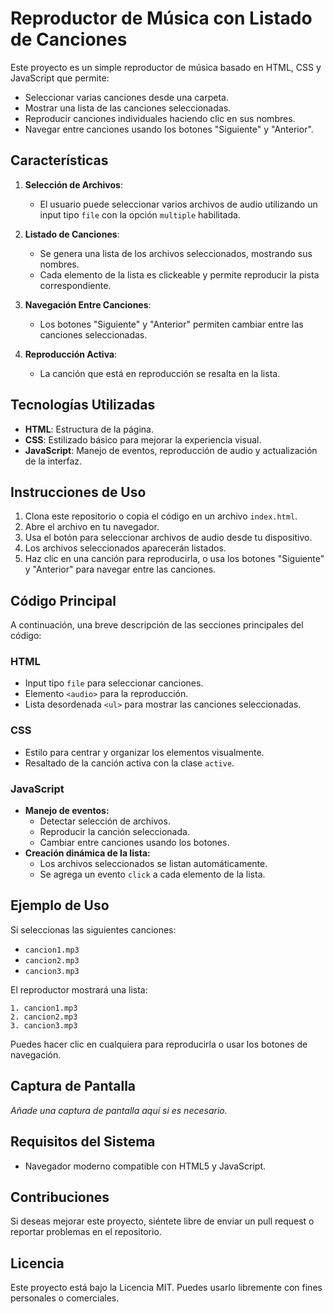 # Reproductor de Música con Listado de Canciones

Este proyecto es un simple reproductor de música basado en HTML, CSS y JavaScript que permite:
- Seleccionar varias canciones desde una carpeta.
- Mostrar una lista de las canciones seleccionadas.
- Reproducir canciones individuales haciendo clic en sus nombres.
- Navegar entre canciones usando los botones "Siguiente" y "Anterior".

## Características
1. **Selección de Archivos**:
   - El usuario puede seleccionar varios archivos de audio utilizando un input tipo `file` con la opción `multiple` habilitada.

2. **Listado de Canciones**:
   - Se genera una lista de los archivos seleccionados, mostrando sus nombres.
   - Cada elemento de la lista es clickeable y permite reproducir la pista correspondiente.

3. **Navegación Entre Canciones**:
   - Los botones "Siguiente" y "Anterior" permiten cambiar entre las canciones seleccionadas.

4. **Reproducción Activa**:
   - La canción que está en reproducción se resalta en la lista.

## Tecnologías Utilizadas
- **HTML**: Estructura de la página.
- **CSS**: Estilizado básico para mejorar la experiencia visual.
- **JavaScript**: Manejo de eventos, reproducción de audio y actualización de la interfaz.

## Instrucciones de Uso
1. Clona este repositorio o copia el código en un archivo `index.html`.
2. Abre el archivo en tu navegador.
3. Usa el botón para seleccionar archivos de audio desde tu dispositivo.
4. Los archivos seleccionados aparecerán listados.
5. Haz clic en una canción para reproducirla, o usa los botones "Siguiente" y "Anterior" para navegar entre las canciones.

## Código Principal
A continuación, una breve descripción de las secciones principales del código:

### HTML
- Input tipo `file` para seleccionar canciones.
- Elemento `<audio>` para la reproducción.
- Lista desordenada `<ul>` para mostrar las canciones seleccionadas.

### CSS
- Estilo para centrar y organizar los elementos visualmente.
- Resaltado de la canción activa con la clase `active`.

### JavaScript
- **Manejo de eventos:**
  - Detectar selección de archivos.
  - Reproducir la canción seleccionada.
  - Cambiar entre canciones usando los botones.
- **Creación dinámica de la lista:**
  - Los archivos seleccionados se listan automáticamente.
  - Se agrega un evento `click` a cada elemento de la lista.

## Ejemplo de Uso
Si seleccionas las siguientes canciones:
- `cancion1.mp3`
- `cancion2.mp3`
- `cancion3.mp3`

El reproductor mostrará una lista:
```
1. cancion1.mp3
2. cancion2.mp3
3. cancion3.mp3
```
Puedes hacer clic en cualquiera para reproducirla o usar los botones de navegación.

## Captura de Pantalla
_Añade una captura de pantalla aquí si es necesario._

## Requisitos del Sistema
- Navegador moderno compatible con HTML5 y JavaScript.

## Contribuciones
Si deseas mejorar este proyecto, siéntete libre de enviar un pull request o reportar problemas en el repositorio.

## Licencia
Este proyecto está bajo la Licencia MIT. Puedes usarlo libremente con fines personales o comerciales.

